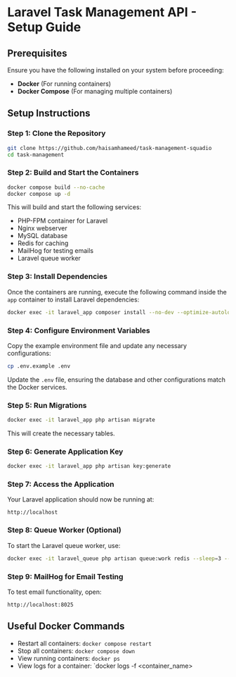 # Laravel Task Management API - Setup Guide

## Prerequisites
Ensure you have the following installed on your system before proceeding:
- **Docker** (For running containers)
- **Docker Compose** (For managing multiple containers)

## Setup Instructions

### Step 1: Clone the Repository
```sh
git clone https://github.com/haisamhameed/task-management-squadio
cd task-management
```

### Step 2: Build and Start the Containers
```sh
docker compose build --no-cache
docker compose up -d
```
This will build and start the following services:
- PHP-FPM container for Laravel
- Nginx webserver
- MySQL database
- Redis for caching
- MailHog for testing emails
- Laravel queue worker

### Step 3: Install Dependencies
Once the containers are running, execute the following command inside the `app` container to install Laravel dependencies:
```sh
docker exec -it laravel_app composer install --no-dev --optimize-autoloader
```

### Step 4: Configure Environment Variables
Copy the example environment file and update any necessary configurations:
```sh
cp .env.example .env
```
Update the `.env` file, ensuring the database and other configurations match the Docker services.

### Step 5: Run Migrations
```sh
docker exec -it laravel_app php artisan migrate
```
This will create the necessary tables.

### Step 6: Generate Application Key
```sh
docker exec -it laravel_app php artisan key:generate
```

### Step 7: Access the Application
Your Laravel application should now be running at:
```
http://localhost
```

### Step 8: Queue Worker (Optional)
To start the Laravel queue worker, use:
```sh
docker exec -it laravel_queue php artisan queue:work redis --sleep=3 --tries=3
```

### Step 9: MailHog for Email Testing
To test email functionality, open:
```
http://localhost:8025
```

## Useful Docker Commands
- Restart all containers: `docker compose restart`
- Stop all containers: `docker compose down`
- View running containers: `docker ps`
- View logs for a container: `docker logs -f <container_name>